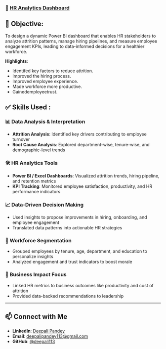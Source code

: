 ### 🔹 [HR Analytics Dashboard](https://github.com/deepali113/Projects/new/main/P2_HR_Analytics_Dashboard)
## 🎯 **Objective**:
To design a dynamic Power BI dashboard that enables HR stakeholders to analyze attrition patterns, manage hiring pipelines, and measure employee engagement KPIs, leading to data-informed decisions for a healthier workforce.

**Highlights**:
- Identifed key factors to reduce attrition.
- Improved the hiring process.
- Improved employee experience.
- Made workforce more productive.
- Gainedemployeetrust.

## ✅ Skills Used :

### 📊 **Data Analysis & Interpretation**
- **Attrition Analysis**: Identified key drivers contributing to employee turnover
- **Root Cause Analysis**: Explored department-wise, tenure-wise, and demographic-level trends

### 🛠 **HR Analytics Tools**
- **Power BI / Excel Dashboards**: Visualized attrition trends, hiring pipeline, and retention metrics
- **KPI Tracking**: Monitored employee satisfaction, productivity, and HR performance indicators

### 📈 **Data-Driven Decision Making**
- Used insights to propose improvements in hiring, onboarding, and employee engagement
- Translated data patterns into actionable HR strategies

### 👥 **Workforce Segmentation**
- Grouped employees by tenure, age, department, and education to personalize insights
- Analyzed engagement and trust indicators to boost morale

### 🧠 **Business Impact Focus**
- Linked HR metrics to business outcomes like productivity and cost of attrition
- Provided data-backed recommendations to leadership
---
## 📫 Connect with Me

- **LinkedIn**: [Deepali Pandey](https://www.linkedin.com/in/deepali-pandey-7b308b125)
- **Email**: deepalipandey113@gmail.com
- **GitHub**: [@deepali113](https://github.com/deepali113)

